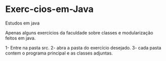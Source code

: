 # Exerc-cios-em-Java
Estudos em java

Apenas alguns exercicios da faculdade sobre classes e modularização feitos em java.

1- Entre na pasta src.
2- abra a pasta do exercício desejado.
3- cada pasta contem o programa principal e as classes adjuntas.
